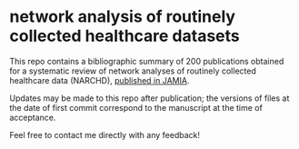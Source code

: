 # network analysis of routinely collected healthcare datasets

This repo contains a bibliographic summary of 200 publications obtained for a systematic review of network analyses of routinely collected healthcare data (NARCHD), [published in JAMIA](https://academic.oup.com/jamia/article/doi/10.1093/jamia/ocx052/4157164/Applications-of-network-analysis-to-routinely).

Updates may be made to this repo after publication; the versions of files at the date of first commit correspond to the manuscript at the time of acceptance.

Feel free to contact me directly with any feedback!
